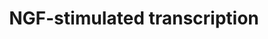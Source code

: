 ---
annotations:
- type: Pathway Ontology
  value: nerve growth factor signaling pathway
- type: Pathway Ontology
  value: transcription pathway
authors:
- ReactomeTeam
- DeSl
description: NGF stimulation induces expression of a wide array of transcriptional
  targets. In rat PC12 cells, a common model for NGF signaling, stimulation with NGF
  causes cells to exit the cell cycle and undergo a differentiation program leading
  to neurite outgrowth. This program is driven by the expression of immediate early
  genes (IEGs), which frequently encode transcription factors regulating the activity
  of NGF-specific delayed response genes (reviewed in Sheng and Greenberg, 1990; Flavell
  and Grennberg, 2008; Santiago and Bashaw, 2014).  View original pathway at [http://www.reactome.org/PathwayBrowser/#DIAGRAM=9031628
  Reactome].
last-edited: 2021-01-25
organisms:
- Homo sapiens
redirect_from:
- /index.php/Pathway:WP4982
- /instance/WP4982
schema-jsonld:
- '@context': https://schema.org/
  '@id': https://wikipathways.github.io/pathways/WP4982.html
  '@type': Dataset
  creator:
    '@type': Organization
    name: WikiPathways
  description: NGF stimulation induces expression of a wide array of transcriptional
    targets. In rat PC12 cells, a common model for NGF signaling, stimulation with
    NGF causes cells to exit the cell cycle and undergo a differentiation program
    leading to neurite outgrowth. This program is driven by the expression of immediate
    early genes (IEGs), which frequently encode transcription factors regulating the
    activity of NGF-specific delayed response genes (reviewed in Sheng and Greenberg,
    1990; Flavell and Grennberg, 2008; Santiago and Bashaw, 2014).  View original
    pathway at [http://www.reactome.org/PathwayBrowser/#DIAGRAM=9031628 Reactome].
  keywords:
  - 'NAB2 gene '
  - TRIB1
  - NAB2
  - 'REST '
  - DNM2
  - 'CDK5 '
  - p-S133-CREB1:MEF2D:SRF:ARC gene
  - CDK5:MyrG-CDK5R1,2
  - TF gene:EGR1
  - VGF gene:REST
  - ADP
  - 'EGR4 '
  - 'MyrG-CDK5R2 '
  - 'RRAD gene '
  - EGR1,EGR2
  - 'ARC '
  - CDK5R1 gene
  - 'LYL1 '
  - TPH1 gene:EGR1
  - EGR1 gene
  - genes
  - 'ARC gene '
  - 'p-S63-ATF1 '
  - genes:p-S133-CREB1:LYL1:EP300
  - EP300
  - 'CHD4 '
  - 'ASCL1 '
  - ELK1:SRF:EGR1,EGR2
  - 'EGR1 gene '
  - 'ID2 '
  - Schwann cell
  - EGR1, EGR2, EGR4
  - 'MEF2D '
  - 'TPH1 gene '
  - 'DNM2 '
  - 'NAB1 '
  - gene:EGR2:NAB2:CHD4
  - EGR1 gene:EGR1
  - TCF12
  - 'EGR3 '
  - SOX10-mediated
  - EGR1,2,3
  - 'EGR2 gene '
  - 'SRF '
  - REST
  - ID1, ID3
  - p-4S, T336
  - 'MyrG-CDK5R1(2-307) '
  - homodimer
  - EGR1, EGR2,EGR4
  - 'TRIB1 gene '
  - ID2, ID4 gene
  - gene:p-CREB:p-ATFs:ASCL1:TCF12:EP300
  - 'JUNB '
  - RRAD gene:EGR1,EGR2
  - T71 ATF2
  - 'FOSL1 '
  - SRF
  - p-S133-CREB1
  - RRAD gene:EGR2
  - factor
  - AP-1 dimers:ARC gene
  - 'FOS '
  - ARC
  - EGR2 and
  - sequestered tissue
  - p-T256,S422-SGK1
  - ID2,ID4
  - ID1,ID3
  - EGR1
  - 'EGR1 '
  - ID2, ID4
  - 'p-4S,T336-ELK1 '
  - NAB2 gene:EGR1,2,3
  - 'ID3 Gene '
  - initiation of
  - 'CDK5R1 gene '
  - 'ID4 '
  - ATP
  - 'VGF gene '
  - 'ID2 Gene '
  - MEF2D
  - LYL1
  - ID1, ID3 gene
  - TRIB1 gene:EGR1
  - EGR1 gene:p-S133
  - RRAD gene
  - MyrG-CDK5R1,2
  - ARC gene
  - myelination
  - 'ID1 '
  - MyrG-CDK5R1(2-307)
  - 'EGR2 '
  - p-S63 ATF1,p-T69,
  - TF gene
  - gene
  - EGR2
  - p-S103 SRF
  - TPH1 gene
  - VGF gene:EGR1
  - CDK5R1
  - RRAD
  - 'TCF12 '
  - ARC:DNM2:SH3GL3
  - 'SH3GL3 '
  - 'ID3 '
  - p-4S,T336-ELK1
  - 'JUND '
  - 'p-S103 SRF '
  - gene:EGR1:NAB2
  - CDK5
  - TRIB1 gene
  - 'EP300 '
  - CREB1
  - NAB2 gene
  - ASCL1
  - EGR1,EGR2,EGR3:ARC
  - TPH1
  - 'ID4 Gene '
  - CREB:p-S103 SRF
  - 'TF gene '
  - VGF gene
  - CHD4
  - CDK5R1 gene:EGR1
  - 'FOSB '
  - AP-1 dimers
  - 'ID1 Gene '
  - VGF
  - SH3GL3
  - 'p-S133-CREB1 '
  - 'EGR4 gene '
  - 'NAB2 '
  - NAB1,2
  - 'p-T69,T71-ATF2 '
  - gene:EGR1:NAB1,NAB2
  license: CC0
  name: NGF-stimulated transcription
seo: CreativeWork
title: NGF-stimulated transcription
wpid: WP4982
---